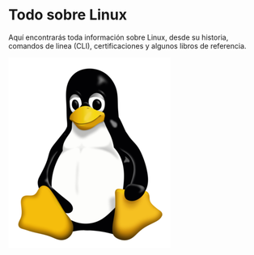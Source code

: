 # Todo sobre Linux

Aquí encontrarás toda información sobre Linux, desde su historia, comandos de linea (CLI), certificaciones y algunos libros de referencia.

<!-- <div style="width: 100%; margin: 0 auto;   align-content: center display: flex;">
  <div style="text-align: -webkit-center;">
    <div style="width: 50%;text-align: center"><img src="images/tux.png" alt="Tux" width="200"/></div>
    <div style="width: 50%;text-align: center">
      <span style="align-content: center">Mascota de Linux</span>
    </div>
  </div> 
</div> -->

![Alt text](images/tux2.png "Optional title")
<!-- For full documentation visit [mkdocs.org](https://mkdocs.org).

## Commands

* `mkdocs new [dir-name]` - Create a new project.
* `mkdocs serve` - Start the live-reloading docs server.
* `mkdocs build` - Build the documentation site.
* `mkdocs help` - Print this help message.

## Project layout

    mkdocs.yml    # The configuration file.
    docs/
        index.md  # The documentation homepage.
        ...       # Other markdown pages, images and other files. -->
